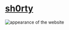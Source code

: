 # [sh0rty](https://sh0rty.herokuapp.com/)
![appearance of the website](https://i.imgur.com/u8qGU79.png)
